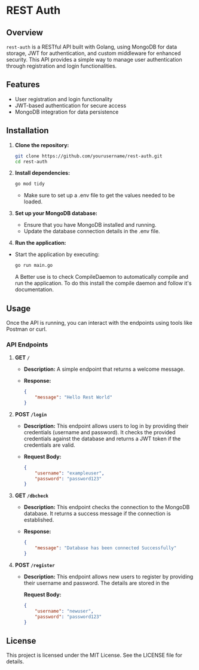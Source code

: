 # REST Auth

## Overview

`rest-auth` is a RESTful API built with Golang, using MongoDB for data storage, JWT for authentication, and custom middleware for enhanced security. This API provides a simple way to manage user authentication through registration and login functionalities.

## Features

-   User registration and login functionality
-   JWT-based authentication for secure access
-   MongoDB integration for data persistence

## Installation

1. **Clone the repository:**

    ```bash
    git clone https://github.com/yourusername/rest-auth.git
    cd rest-auth
    ```

2. **Install dependencies:**
    ```bash
    go mod tidy
    ```
    - Make sure to set up a .env file to get the values needed to be loaded.
3. **Set up your MongoDB database:**

    - Ensure that you have MongoDB installed and running.
    - Update the database connection details in the .env file.

4. **Run the application:**

-   Start the application by executing:

    ```bash
    go run main.go
    ```

    A Better use is to check CompileDaemon to automatically compile and run the application. To do this install the compile daemon and follow it's documentation.

## Usage

Once the API is running, you can interact with the endpoints using tools like Postman or curl.

### API Endpoints

1.  **GET `/`**

    -   **Description:** A simple endpoint that returns a welcome message.
    -   **Response:**

        ```json
        {
            "message": "Hello Rest World"
        }
        ```

2.  **POST `/login`**

    -   **Description:** This endpoint allows users to log in by providing their credentials (username and password). It checks the provided credentials against the database and returns a JWT token if the credentials are valid.
    -   **Request Body:**

        ```json
        {
            "username": "exampleuser",
            "password": "password123"
        }
        ```

3.  **GET `/dbcheck`**

    -   **Description:** This endpoint checks the connection to the MongoDB database. It returns a success message if the connection is established.
    -   **Response:**

        ```json
        {
            "message": "Database has been connected Successfully"
        }
        ```

4.  **POST `/register`**

    -   **Description:** This endpoint allows new users to register by providing their username and password. The details are stored in the

        **Request Body:**

        ```json
        {
            "username": "newuser",
            "password": "password123"
        }
        ```

## License

This project is licensed under the MIT License. See the LICENSE file for details.
